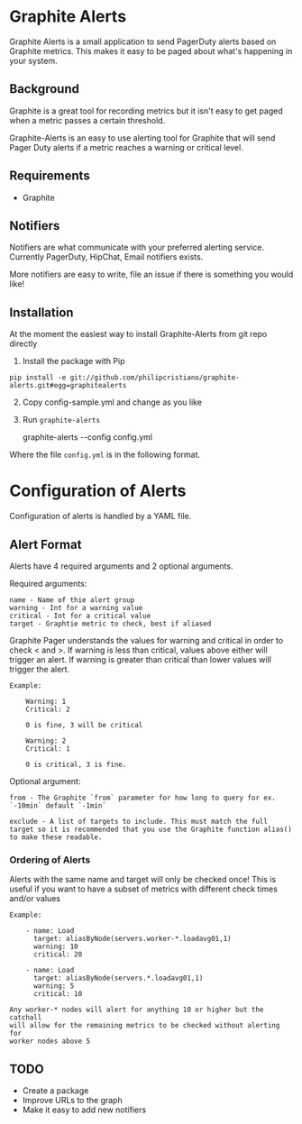 Graphite Alerts
==============

Graphite Alerts is a small application to send PagerDuty alerts based on
Graphite metrics. This makes it easy to be paged about what's happening in
your system.

## Background

Graphite is a great tool for recording metrics but it isn't easy to get paged
when a metric passes a certain threshold.

Graphite-Alerts is an easy to use alerting tool for Graphite that will send
Pager Duty alerts if a metric reaches a warning or critical level.


## Requirements

* Graphite

## Notifiers

Notifiers are what communicate with your preferred alerting service. Currently
PagerDuty, HipChat, Email notifiers exists.

More notifiers are easy to write, file an issue if there is something you would like!

## Installation

At the moment the easiest way to install Graphite-Alerts from git repo directly

1. Install the package with Pip

`pip install -e git://github.com/philipcristiano/graphite-alerts.git#egg=graphitealerts`

2.  Copy config-sample.yml and change as you like
4. Run `graphite-alerts`

    graphite-alerts --config config.yml

Where the file `config.yml` is in the following format.

# Configuration of Alerts

Configuration of alerts is handled by a YAML file.

## Alert Format

Alerts have 4 required arguments and 2 optional arguments.

Required arguments:

    name - Name of thie alert group
    warning - Int for a warning value
    critical - Int for a critical value
    target - Graphtie metric to check, best if aliased

Graphite Pager understands the values for warning and critical in order to
check < and >. If warning is less than critical, values above either will
trigger an alert. If warning is greater than critical than lower values will
trigger the alert.

    Example:

        Warning: 1
        Critical: 2

        0 is fine, 3 will be critical

        Warning: 2
        Critical: 1

        0 is critical, 3 is fine.

Optional argument:

    from - The Graphite `from` parameter for how long to query for ex. `-10min` default `-1min`

    exclude - A list of targets to include. This must match the full target so it is recommended that you use the Graphite function alias() to make these readable.

### Ordering of Alerts

Alerts with the same name and target will only be checked once! This is useful
if you want to have a subset of metrics with different check times and/or
values

    Example:

        - name: Load
          target: aliasByNode(servers.worker-*.loadavg01,1)
          warning: 10
          critical: 20

        - name: Load
          target: aliasByNode(servers.*.loadavg01,1)
          warning: 5
          critical: 10

    Any worker-* nodes will alert for anything 10 or higher but the catchall
    will allow for the remaining metrics to be checked without alerting for
    worker nodes above 5


## TODO

* Create a package
* Improve URLs to the graph
* Make it easy to add new notifiers
